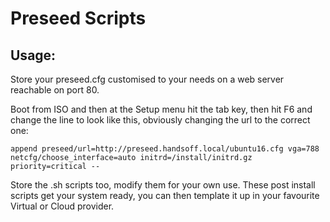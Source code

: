 # Preseed Scripts

## Usage:

Store your preseed.cfg customised to your needs on a web server reachable on port 80.

Boot from ISO and then at the Setup menu hit the tab key, then hit F6 and change the line to look like this, obviously changing the url to the correct one:

```
append preseed/url=http://preseed.handsoff.local/ubuntu16.cfg vga=788 netcfg/choose_interface=auto initrd=/install/initrd.gz priority=critical --
```

Store the .sh scripts too, modify them for your own use. These post install scripts get your system ready, you can then template it up in your favourite Virtual or Cloud provider.
